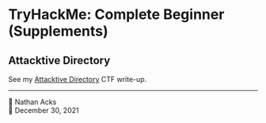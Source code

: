 # TryHackMe: Complete Beginner (Supplements)

## Attacktive Directory

See my [Attacktive Directory](../notes/tryhackme-attacktive-directory.md) CTF write-up.

- - - -

👤 Nathan Acks  
📅 December 30, 2021
